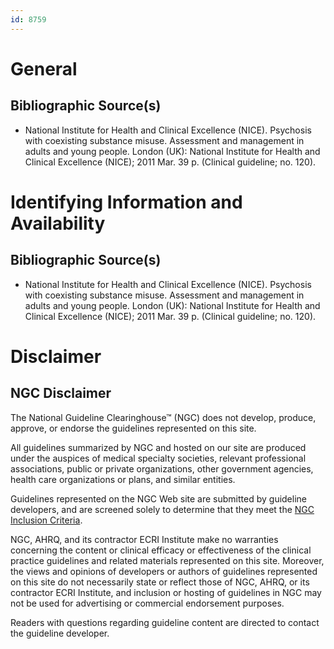 ```yaml
---
id: 8759
---
```


# General

## Bibliographic Source(s)

- National Institute for Health and Clinical Excellence (NICE). Psychosis with coexisting substance misuse. Assessment and management in adults and young people. London (UK): National Institute for Health and Clinical Excellence (NICE); 2011 Mar. 39 p. (Clinical guideline; no. 120).

# Identifying Information and Availability

## Bibliographic Source(s)

- National Institute for Health and Clinical Excellence (NICE). Psychosis with coexisting substance misuse. Assessment and management in adults and young people. London (UK): National Institute for Health and Clinical Excellence (NICE); 2011 Mar. 39 p. (Clinical guideline; no. 120).

# Disclaimer

## NGC Disclaimer

The National Guideline Clearinghouse™ (NGC) does not develop, produce, approve, or endorse the guidelines represented on this site.

All guidelines summarized by NGC and hosted on our site are produced under the auspices of medical specialty societies, relevant professional associations, public or private organizations, other government agencies, health care organizations or plans, and similar entities.

Guidelines represented on the NGC Web site are submitted by guideline developers, and are screened solely to determine that they meet the [NGC Inclusion Criteria](/help-and-about/summaries/inclusion-criteria).

NGC, AHRQ, and its contractor ECRI Institute make no warranties concerning the content or clinical efficacy or effectiveness of the clinical practice guidelines and related materials represented on this site. Moreover, the views and opinions of developers or authors of guidelines represented on this site do not necessarily state or reflect those of NGC, AHRQ, or its contractor ECRI Institute, and inclusion or hosting of guidelines in NGC may not be used for advertising or commercial endorsement purposes.

Readers with questions regarding guideline content are directed to contact the guideline developer.

